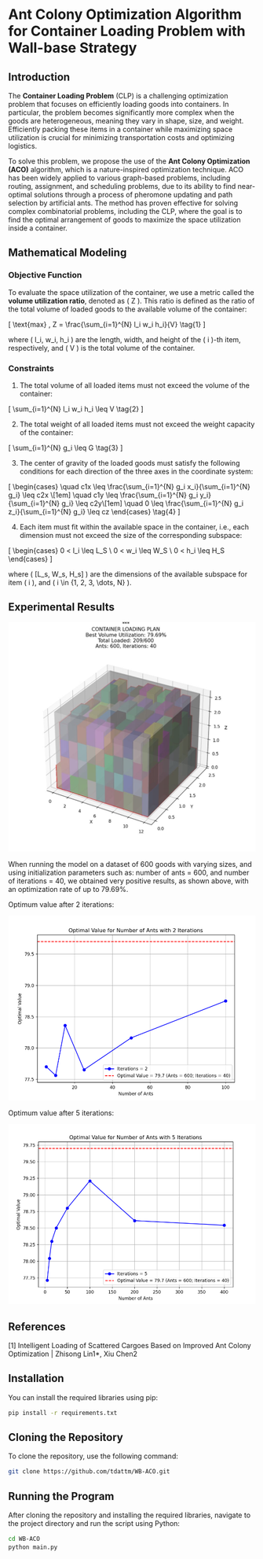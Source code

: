 # Ant Colony Optimization Algorithm for Container Loading Problem with Wall-base Strategy

## Introduction

The **Container Loading Problem** (CLP) is a challenging optimization problem that focuses on efficiently loading goods into containers. In particular, the problem becomes significantly more complex when the goods are heterogeneous, meaning they vary in shape, size, and weight. Efficiently packing these items in a container while maximizing space utilization is crucial for minimizing transportation costs and optimizing logistics.

To solve this problem, we propose the use of the **Ant Colony Optimization (ACO)** algorithm, which is a nature-inspired optimization technique. ACO has been widely applied to various graph-based problems, including routing, assignment, and scheduling problems, due to its ability to find near-optimal solutions through a process of pheromone updating and path selection by artificial ants. The method has proven effective for solving complex combinatorial problems, including the CLP, where the goal is to find the optimal arrangement of goods to maximize the space utilization inside a container.

## Mathematical Modeling

### Objective Function

To evaluate the space utilization of the container, we use a metric called the **volume utilization ratio**, denoted as \( Z \). This ratio is defined as the ratio of the total volume of loaded goods to the available volume of the container:

\[
\text{max} \, Z = \frac{\sum_{i=1}^{N} l_i w_i h_i}{V} \tag{1}
\]

where \( l_i, w_i, h_i \) are the length, width, and height of the \( i \)-th item, respectively, and \( V \) is the total volume of the container.

### Constraints

1. The total volume of all loaded items must not exceed the volume of the container:

\[
\sum_{i=1}^{N} l_i w_i h_i \leq V \tag{2}
\]

2. The total weight of all loaded items must not exceed the weight capacity of the container:

\[
\sum_{i=1}^{N} g_i \leq G \tag{3}
\]

3. The center of gravity of the loaded goods must satisfy the following conditions for each direction of the three axes in the coordinate system:

\[
\begin{cases}
\quad c1x \leq \frac{\sum_{i=1}^{N} g_i x_i}{\sum_{i=1}^{N} g_i} \leq c2x \\[1em]
\quad c1y \leq \frac{\sum_{i=1}^{N} g_i y_i}{\sum_{i=1}^{N} g_i} \leq c2y\\[1em]
\quad 0 \leq \frac{\sum_{i=1}^{N} g_i z_i}{\sum_{i=1}^{N} g_i} \leq cz
\end{cases}
\tag{4}
\]

4. Each item must fit within the available space in the container, i.e., each dimension must not exceed the size of the corresponding subspace:

\[
\begin{cases}
0 < l_i \leq L_S \\
0 < w_i \leq W_S \\
0 < h_i \leq H_S
\end{cases}
\]

where \( [L_s, W_s, H_s] \) are the dimensions of the available subspace for item \( i \), and \( i \in \{1, 2, 3, \dots, N\} \).

## Experimental Results

<p align="center">
	<img src=".assets/LoadingImg.png" />
</p>
 
When running the model on a dataset of 600 goods with varying sizes, and using initialization parameters such as: number of ants = 600, and number of iterations = 40, we obtained very positive results, as shown above, with an optimization rate of up to 79.69%.

Optimum value after 2 iterations:
<p align="center">
	<img src=".assets/OptimalValueWithTwoIterations.png" />
</p>

Optimum value after 5 iterations:
<p align="center">
	<img src=".assets/OptimalValueWithFiveIterations.png" />
</p>

## References
[1] Intelligent Loading of Scattered Cargoes Based on Improved Ant Colony Optimization | Zhisong Lin1*, Xiu Chen2 

## Installation
You can install the required libraries using pip:

```bash
pip install -r requirements.txt
```

## Cloning the Repository
To clone the repository, use the following command:

```bash
git clone https://github.com/tdattm/WB-ACO.git
```

## Running the Program
After cloning the repository and installing the required libraries, navigate to the project directory and run the script using Python:

```bash
cd WB-ACO
python main.py
```